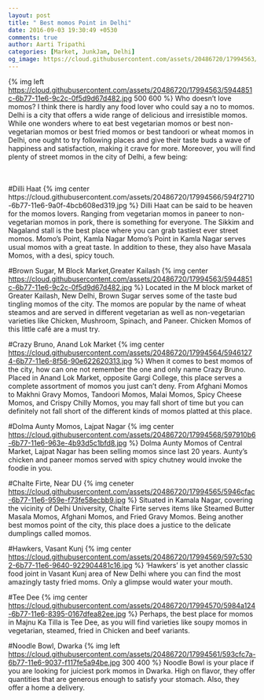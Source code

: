 ```yaml
---
layout: post
title: " Best momos Point in Delhi"
date: 2016-09-03 19:30:49 +0530
comments: true
author: Aarti Tripathi
categories: [Market, JunkJam, Delhi]
og_image: https://cloud.githubusercontent.com/assets/20486720/17994563/5944851c-6b77-11e6-9c2c-0f5d9d67d482.jpg
---
```


{% img left https://cloud.githubusercontent.com/assets/20486720/17994563/5944851c-6b77-11e6-9c2c-0f5d9d67d482.jpg 500 600 %}
Who doesn’t love momos? I think there is hardly any food lover who could say a no to momos. Delhi is a city that offers a wide range of delicious and irresistible momos. While one wonders where to eat best vegetarian momos or best non-vegetarian momos or best fried momos or best tandoori or wheat momos in Delhi, one ought to try following places and give their taste buds a wave of happiness and satisfaction, making it crave for more. Moreover, you will find plenty of street momos in the city of Delhi, a few being:

<!-- more -->
<br/>
<br/>
#Dilli Haat
{% img center https://cloud.githubusercontent.com/assets/20486720/17994566/594f2710-6b77-11e6-9a0f-4bcb608ed319.jpg %}
Dilli Haat can be said to be heaven for the momos lovers. Ranging from vegetarian momos in paneer to non-vegetarian momos in pork, there is something for everyone. The Sikkim and Nagaland stall is the best place where you can grab tastiest ever street momos.
Momo’s Point, Kamla Nagar
Momo’s Point in Kamla Nagar serves usual momos with a great taste. In addition to these, they also have Masala Momos, with a desi, spicy touch. 

#Brown Sugar, M Block Market,Greater Kailash
{% img center https://cloud.githubusercontent.com/assets/20486720/17994563/5944851c-6b77-11e6-9c2c-0f5d9d67d482.jpg %}
Located in the M block market of Greater Kailash, New Delhi, Brown Sugar serves some of the taste bud tingling momos of the city. The momos are popular by the name of wheat steamos and are served in different vegetarian as well as non-vegetarian varieties like Chicken, Mushroom, Spinach, and Paneer. Chicken Momos of this little café are a must try.

#Crazy Bruno, Anand Lok Market
{% img center https://cloud.githubusercontent.com/assets/20486720/17994564/59461274-6b77-11e6-8f56-90e622620313.jpg %}
When it comes to best momos of the city, how can one not remember the one and only name Crazy Bruno. Placed in Anand Lok Market, opposite Gargi College, this place serves a complete assortment of momos you just can’t deny. From Afghani Momos to Makhni Gravy Momos, Tandoori Momos, Malai Momos, Spicy Cheese Momos, and Crispy Chilly Momos, you may fall short of time but you can definitely not fall short of the different kinds of momos platted at this place.

#Dolma Aunty Momos, Lajpat Nagar
{% img center https://cloud.githubusercontent.com/assets/20486720/17994568/597910b6-6b77-11e6-963e-4b93d5c1bfd8.jpg %}
Dolma Aunty Momos of Central Market, Lajpat Nagar has been selling momos since last 20 years. Aunty’s chicken and paneer momos served with spicy chutney would invoke the foodie in you. 

#Chalte Firte, Near DU
{% img ceneter https://cloud.githubusercontent.com/assets/20486720/17994565/5946cfac-6b77-11e6-959e-f73fe58ecbb9.jpg %}
Situated in Kamala Nagar, covering the vicinity of Delhi University, Chalte Firte serves items like Steamed Butter Masala Momos, Afghani Momos, and Fried Gravy Momos. Being another best momos point of the city, this place does a justice to the delicate dumplings called momos. 

#Hawkers, Vasant Kunj
{% img center https://cloud.githubusercontent.com/assets/20486720/17994569/597c5302-6b77-11e6-9640-922904481c16.jpg %}
‘Hawkers’ is yet another classic food joint in Vasant Kunj area of New Delhi where you can find the most amazingly tasty fried moms. Only a glimpse would water your mouth. 

#Tee Dee
{% img center https://cloud.githubusercontent.com/assets/20486720/17994570/5984a124-6b77-11e6-8395-0167dfea82ee.jpg %}
Perhaps, the best place for momos in Majnu Ka Tilla is Tee Dee, as you will find varieties like soupy momos in vegetarian, steamed, fried in Chicken and beef variants. 

#Noodle Bowl, Dwarka
{% img left https://cloud.githubusercontent.com/assets/20486720/17994561/593cfc7a-6b77-11e6-9037-f117fe5a94be.jpg 300 400 %}
Noodle Bowl is your place if you are looking for juiciest pork momos in Dwarka. High on flavor, they offer quantities that are generous enough to satisfy your stomach. Also, they offer a home a delivery.
